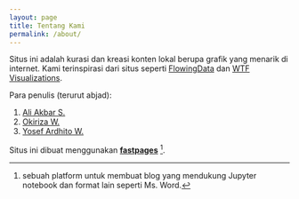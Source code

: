 ```yaml
---
layout: page
title: Tentang Kami
permalink: /about/
---
```


Situs ini adalah kurasi dan kreasi konten lokal berupa grafik yang menarik di internet. Kami terinspirasi dari situs seperti [FlowingData](https://flowingdata.com/) dan [WTF Visualizations](https://viz.wtf/).

Para penulis (terurut abjad):

1. [Ali Akbar S.](https://twitter.com/aliakbars)
2. [Okiriza W.](https://twitter.com/okiriza)
3. [Yosef Ardhito W.](https://twitter.com/yoseflaw)

Situs ini dibuat menggunakan **[fastpages](https://github.com/fastai/fastpages)** [^1].



[^1]:sebuah platform untuk membuat blog yang mendukung Jupyter notebook dan format lain seperti Ms. Word.
